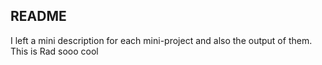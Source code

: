 ## README

I left a mini description for each mini-project and also the output of them. 
This is Rad sooo cool 
